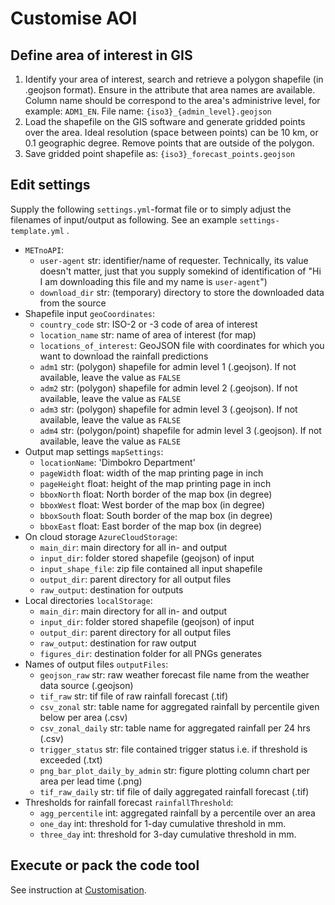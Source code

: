 
# Customise AOI

## Define area of interest in GIS

1. Identify your area of interest, search and retrieve a polygon shapefile (in .geojson format). Ensure in the attribute that area names are available. Column name should be correspond to the area's administrive level, for example: `ADM1_EN`. File name: `{iso3}_{admin_level}.geojson`
2. Load the shapefile on the GIS software and generate gridded points over the area. Ideal resolution (space between points) can be  10 km, or 0.1 geographic degree. Remove points that are outside of the polygon.
3. Save gridded point shapefile as: `{iso3}_forecast_points.geojson`

## Edit settings 
Supply the following `settings.yml`-format file or to simply adjust the filenames of input/output as following. See an example `settings-template.yml` .

  - `METnoAPI`:
    - `user-agent` str: identifier/name of requester. Technically, its value doesn't matter, just that you supply somekind of identification of "Hi I am downloading this file and my name is `user-agent`")
    - `download_dir` str: (temporary) directory to store the downloaded data from the source 
  - Shapefile input `geoCoordinates`:
    - `country_code` str: ISO-2 or -3 code of area of interest
    - `location_name` str: name of area of interest (for map)
    - `locations_of_interest`: GeoJSON file with coordinates for which you want to download the rainfall predictions 
    - `adm1` str: (polygon) shapefile for admin level 1 (.geojson). If not available, leave the value as `FALSE`
    - `adm2` str: (polygon) shapefile for admin level 2 (.geojson). If not available, leave the value as `FALSE`
    - `adm3` str: (polygon) shapefile for admin level 3 (.geojson). If not available, leave the value as `FALSE`
    - `adm4` str: (polygon/point) shapefile for admin level 3 (.geojson). If not available, leave the value as `FALSE`
  - Output map settings `mapSettings`:
    - `locationName`: 'Dimbokro Department'
    - `pageWidth` float: width of the map printing page in inch
    - `pageHeight` float: height of the map printing page in inch
    - `bboxNorth` float: North border of the map box (in degree)
    - `bboxWest` float: West border of the map box (in degree)
    - `bboxSouth` float: South border of the map box (in degree)
    - `bboxEast` float: East border of the map box (in degree)
  - On cloud storage `AzureCloudStorage`:
    - `main_dir`: main directory for all in- and output
    - `input_dir`: folder stored shapefile (geojson) of input
    - `input_shape_file`: zip file contained all input shapefile
    - `output_dir`: parent directory for all output files
    - `raw_output`: destination for outputs
  - Local directories `localStorage`:
    - `main_dir`: main directory for all in- and output
    - `input_dir`: folder stored shapefile (geojson) of input
    - `output_dir`: parent directory for all output files
    - `raw_output`: destination for raw output
    - `figures_dir`: destination folder for all PNGs generates 
  - Names of output files `outputFiles`: 
    - `geojson_raw` str: raw weather forecast file name from the weather data source (.geojson)
    - `tif_raw` str: tif file of raw rainfall forecast (.tif)
    - `csv_zonal` str: table name for aggregated rainfall by percentile given below per area (.csv)
    - `csv_zonal_daily` str: table name for aggregated rainfall per 24 hrs (.csv)
    - `trigger_status` str: file contained trigger status i.e. if threshold is exceeded (.txt)
    - `png_bar_plot_daily_by_admin` str: figure plotting column chart per area per lead time (.png)
    - `tif_raw_daily` str: tif file of daily aggregated rainfall forecast (.tif)
  - Thresholds for rainfall forecast `rainfallThreshold`: 
    - `agg_percentile` int: aggregated rainfall by a percentile over an area
    - `one_day` int: threshold for 1-day cumulative threshold in mm.
    - `three_day` int: threshold for 3-day cumulative threshold in mm.

## Execute or pack the code tool
See instruction at [Customisation](./customisation.md).




